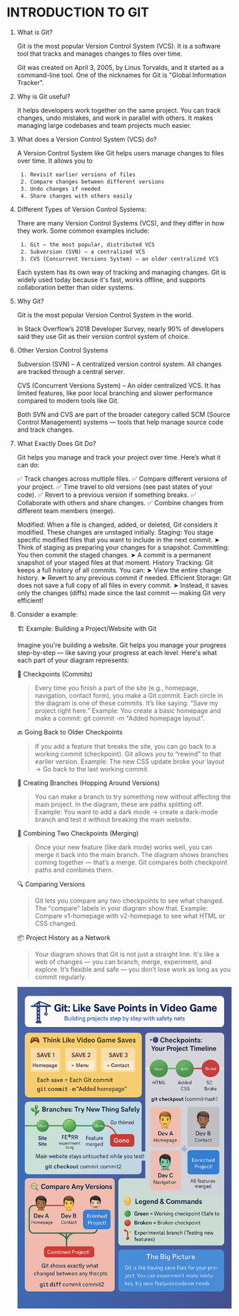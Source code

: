 # INTRODUCTION TO GIT

1. What is Git?
   
    Git is the most popular Version Control System (VCS). It is a software tool that tracks and manages changes to files over time.

    Git was created on April 3, 2005, by Linus Torvalds, and it started as a command-line tool. One of the nicknames for Git is "Global Information Tracker".

2. Why is Git useful?
    
    It helps developers work together on the same project.
    You can track changes, undo mistakes, and work in parallel with others.
    It makes managing large codebases and team projects much easier.

3. What does a Version Control System (VCS) do?
   
    A Version Control System like Git helps users manage changes to files over time. It allows you to

        1. Revisit earlier versions of files
        2. Compare changes between different versions
        3. Undo changes if needed
        4. Share changes with others easily

4. Different Types of Version Control Systems:

    There are many Version Control Systems (VCS), and they differ in how they work. Some common examples include:

        1. Git – the most popular, distributed VCS
        2. Subversion (SVN) – a centralized VCS
        3. CVS (Concurrent Versions System) – an older centralized VCS

    Each system has its own way of tracking and managing changes. Git is widely used today because it's fast, works offline, and supports collaboration better than older systems.

5. Why Git?
    
    Git is the most popular Version Control System in the world.

    In Stack Overflow’s 2018 Developer Survey, nearly 90% of developers said they use Git as their version control  system of choice.

6. Other Version Control Systems
    
    Subversion (SVN) – A centralized version control system. All changes are tracked through a central server.
    
    CVS (Concurrent Versions System) – An older centralized VCS. It has limited features, like poor local branching and slower performance compared to modern tools like Git.
    
    Both SVN and CVS are part of the broader category called SCM (Source Control Management) systems — tools that help manage source code and track changes.

7. What Exactly Does Git Do?
    
    Git helps you manage and track your project over time. Here’s what it can do:

    ✅ Track changes across multiple files.
    ✅ Compare different versions of your project.
    ✅ Time travel to old versions (see past states of your code).
    ✅ Revert to a previous version if something breaks.
    ✅ Collaborate with others and share changes.
    ✅ Combine changes from different team members (merge).

    Modified:
        When a file is changed, added, or deleted, Git considers it modified. These changes are unstaged initially.
    Staging:
        You stage specific modified files that you want to include in the next commit.
        ➤ Think of staging as preparing your changes for a snapshot.
    Committing:
        You then commit the staged changes.
        ➤ A commit is a permanent snapshot of your staged files at that moment.
    History Tracking:
        Git keeps a full history of all commits. You can:
        ➤ View the entire change history.
        ➤ Revert to any previous commit if needed.
    Efficient Storage:
        Git does not save a full copy of all files in every commit.
        ➤ Instead, it saves only the changes (diffs) made since the last commit — making Git very efficient!

8. Consider a example: 

    🏗️ Example: Building a Project/Website with Git

    Imagine you're building a website. Git helps you manage your progress step-by-step — like saving your progress at each level. Here's what each part of your diagram represents:

    🔘 Checkpoints (Commits)

    > Every time you finish a part of the site (e.g., homepage, navigation, contact form), you make a Git commit.
    > Each circle in the diagram is one of these commits.
    > It’s like saying: “Save my project right here.”
    Example: You create a basic homepage and make a commit: git commit -m "Added homepage layout".

    🔙 Going Back to Older Checkpoints
    
    > If you add a feature that breaks the site, you can go back to a working commit (checkpoint).
    > Git allows you to “rewind” to that earlier version.
    Example: The new CSS update broke your layout → Go back to the last working commit.

    🌿 Creating Branches (Hopping Around Versions)
    
    > You can make a branch to try something new without affecting the main project.
    > In the diagram, these are paths splitting off.
    Example: You want to add a dark mode → create a dark-mode branch and test it without breaking the main website.

    🔀 Combining Two Checkpoints (Merging)
    
    > Once your new feature (like dark mode) works well, you can merge it back into the main branch.
    > The diagram shows branches coming together — that’s a merge.
    > Git compares both checkpoint paths and combines them.

    🔍 Comparing Versions
    
    > Git lets you compare any two checkpoints to see what changed.
    > The "compare" labels in your diagram show that.
    Example: Compare v1-homepage with v2-homepage to see what HTML or CSS changed.  

    📦 Project History as a Network
    
    > Your diagram shows that Git is not just a straight line.
    > It's like a web of changes — you can branch, merge, experiment, and explore.
    > It’s flexible and safe — you don’t lose work as long as you commit regularly.

    
    
    <img src="https://github.com/Pallavilathavadlamudi/Git-github/blob/main/Assets/EXAMPLE.png">
    


